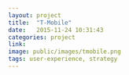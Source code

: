 ```yaml
---
layout: project
title:  "T-Mobile"
date:   2015-11-24 10:31:43
categories: project
link:
image: public/images/tmobile.png
tags: user-experience, strategy
---
```

